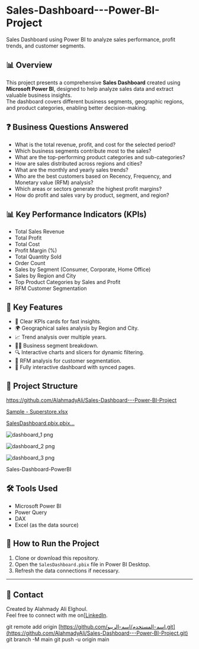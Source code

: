 # Sales-Dashboard---Power-BI-Project
Sales Dashboard using Power BI to analyze sales performance, profit trends, and customer segments.

## 📊 Overview
This project presents a comprehensive **Sales Dashboard** created using **Microsoft Power BI**, designed to help analyze sales data and extract valuable business insights.  
The dashboard covers different business segments, geographic regions, and product categories, enabling better decision-making.

## ❓ Business Questions Answered
- What is the total revenue, profit, and cost for the selected period?
- Which business segments contribute most to the sales?
- What are the top-performing product categories and sub-categories?
- How are sales distributed across regions and cities?
- What are the monthly and yearly sales trends?
- Who are the best customers based on Recency, Frequency, and Monetary value (RFM) analysis?
- Which areas or sectors generate the highest profit margins?
- How do profit and sales vary by product, segment, and region?

## 📊 Key Performance Indicators (KPIs)
- Total Sales Revenue
- Total Profit
- Total Cost
- Profit Margin (%)
- Total Quantity Sold
- Order Count
- Sales by Segment (Consumer, Corporate, Home Office)
- Sales by Region and City
- Top Product Categories by Sales and Profit
- RFM Customer Segmentation

## 🔑 Key Features
- 🚀 Clear KPIs cards for fast insights.
- 🌍 Geographical sales analysis by Region and City.
- 📈 Trend analysis over multiple years.
- 🧑‍💼 Business segment breakdown.
- 🔍 Interactive charts and slicers for dynamic filtering.
- 🔢 RFM analysis for customer segmentation.
- 🔁 Fully interactive dashboard with synced pages.

## 📂 Project Structure

 https://github.com/AlahmadyAli/Sales-Dashboard---Power-BI-Project
 
[Sample - Superstore.xlsx](https://github.com/user-attachments/files/21092633/Sample.-.Superstore.xlsx)

[SalesDashboard.pbix.pbix…]()


![dashboard_1 png](https://github.com/user-attachments/assets/21844ef1-1294-415a-a2f4-f56c6b76859d)

![dashboard_2 png](https://github.com/user-attachments/assets/681e6916-d6d2-40fc-8fbf-0965d0d6ea08)

![dashboard_3 png](https://github.com/user-attachments/assets/e0076904-b823-4658-9d3c-ecd24cfd7bd8)

Sales-Dashboard-PowerBI





## 🛠️ Tools Used
- Microsoft Power BI
- Power Query
- DAX
- Excel (as the data source)

## 🚀 How to Run the Project
1. Clone or download this repository.
2. Open the `SalesDashboard.pbix` file in Power BI Desktop.
3. Refresh the data connections if necessary.


---

## 🤝 Contact
Created by Alahmady Ali Elghoul.  
Feel free to connect with me on[[LinkedIn](al-ahmady-ali-479a941a8](https://www.linkedin.com/in/al-ahmady-ali-479a941a8)).

git remote add origin [https://github.com/اسم-المستخدم/اسم-الريبو.git](https://github.com/AlahmadyAli/Sales-Dashboard---Power-BI-Project.git)
git branch -M main
git push -u origin main

